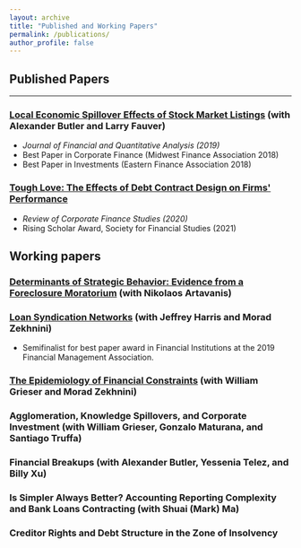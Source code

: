 ```yaml
---
layout: archive
title: "Published and Working Papers"
permalink: /publications/
author_profile: false
---
```


## Published Papers

---
### [Local Economic Spillover Effects of Stock Market Listings](https://papers.ssrn.com/sol3/papers.cfm?abstract_id=2695464) (with Alexander Butler and Larry Fauver)
  - *Journal of Financial and Quantitative Analysis (2019)*
  - Best Paper in Corporate Finance (Midwest Finance Association 2018)
  - Best Paper in Investments (Eastern Finance Association 2018)

### [Tough Love: The Effects of Debt Contract Design on Firms' Performance](https://papers.ssrn.com/sol3/papers.cfm?abstract_id=2551333)
  - *Review of Corporate Finance Studies (2020)*
  - Rising Scholar Award, Society for Financial Studies (2021)


## Working papers 

### [Determinants of Strategic Behavior: Evidence from a Foreclosure Moratorium](https://papers.ssrn.com/sol3/papers.cfm?abstract_id=2946595) (with Nikolaos Artavanis)

### [Loan Syndication Networks](https://papers.ssrn.com/sol3/papers.cfm?abstract_id=3295980) (with Jeffrey Harris and Morad Zekhnini)

  - Semifinalist for best paper award in Financial Institutions at the 2019 Financial Management Association.

### [The Epidemiology of Financial Constraints](https://papers.ssrn.com/sol3/papers.cfm?abstract_id=3904480) (with William Grieser and Morad Zekhnini)

### Agglomeration, Knowledge Spillovers, and Corporate Investment (with William Grieser, Gonzalo Maturana, and Santiago Truffa)

### Financial Breakups (with Alexander Butler, Yessenia Telez, and Billy Xu)

### Is Simpler Always Better? Accounting Reporting Complexity and Bank Loans Contracting (with Shuai (Mark) Ma)

### Creditor Rights and Debt Structure in the Zone of Insolvency






<!-- 
{% if author.googlescholar %}
  You can also find my articles on <u><a href="{{author.googlescholar}}">my Google Scholar profile</a>.</u>
{% endif %}

{% include base_path %}

{% for post in site.publications reversed %}
  {% include archive-single.html %}
{% endfor %}
 -->